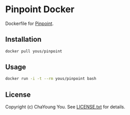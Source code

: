 # Pinpoint Docker

Dockerfile for [Pinpoint](https://github.com/naver/pinpoint).

## Installation

``` sh
docker pull yous/pinpoint
```

## Usage

``` sh
docker run -i -t --rm yous/pinpoint bash
```

## License

Copyright (c) ChaYoung You. See [LICENSE.txt](https://github.com/yous/pinpoint-docker/blob/master/LICENSE.txt) for details.
